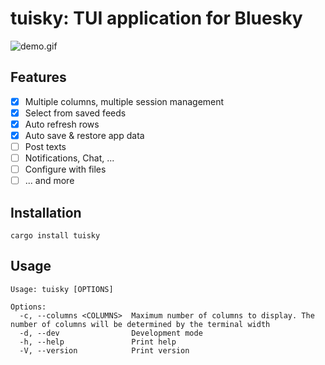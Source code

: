# tuisky: TUI application for Bluesky

![demo.gif](https://github.com/sugyan/tuisky/assets/80381/e4820416-5e36-46f6-a154-d4f5a1f6ba64)

## Features

- [x] Multiple columns, multiple session management
- [x] Select from saved feeds
- [x] Auto refresh rows
- [x] Auto save & restore app data
- [ ] Post texts
- [ ] Notifications, Chat, ...
- [ ] Configure with files
- [ ] ... and more

## Installation

```
cargo install tuisky
```

## Usage

```
Usage: tuisky [OPTIONS]

Options:
  -c, --columns <COLUMNS>  Maximum number of columns to display. The number of columns will be determined by the terminal width
  -d, --dev                Development mode
  -h, --help               Print help
  -V, --version            Print version
```